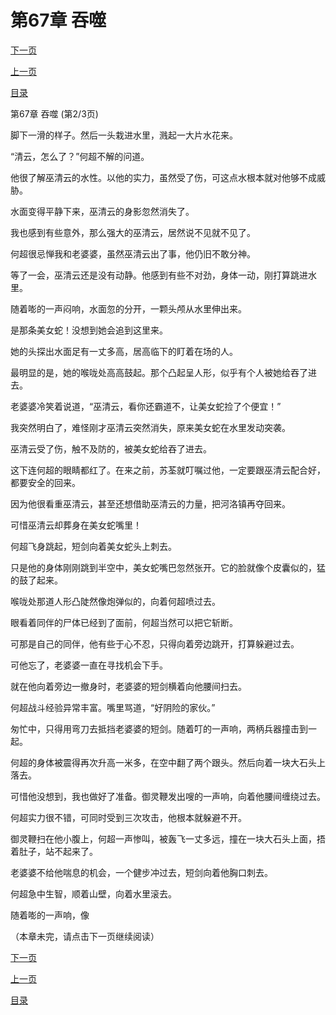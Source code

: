 <h1>第67章   吞噬</h1>
            <div><p><a href="./200_%E7%AC%AC67%E7%AB%A0_%E5%90%9E%E5%99%AC.md">下一页</a></p><p><a href="./198_%E7%AC%AC67%E7%AB%A0_%E5%90%9E%E5%99%AC.md">上一页</a></p><p><a href="../">目录</a></p></div>
            <div><p>第67章   吞噬 (第2/3页)</p><p>脚下一滑的样子。然后一头栽进水里，溅起一大片水花来。</p><p>“清云，怎么了？”何超不解的问道。</p><p>他很了解巫清云的水性。以他的实力，虽然受了伤，可这点水根本就对他够不成威胁。</p><p>水面变得平静下来，巫清云的身影忽然消失了。</p><p>我也感到有些意外，那么强大的巫清云，居然说不见就不见了。</p><p>何超很忌惮我和老婆婆，虽然巫清云出了事，他仍旧不敢分神。</p><p>等了一会，巫清云还是没有动静。他感到有些不对劲，身体一动，刚打算跳进水里。</p><p>随着嘭的一声闷响，水面忽的分开，一颗头颅从水里伸出来。</p><p>是那条美女蛇！没想到她会追到这里来。</p><p>她的头探出水面足有一丈多高，居高临下的盯着在场的人。</p><p>最明显的是，她的喉咙处高高鼓起。那个凸起呈人形，似乎有个人被她给吞了进去。</p><p>老婆婆冷笑着说道，“巫清云，看你还霸道不，让美女蛇捡了个便宜！”</p><p>我突然明白了，难怪刚才巫清云突然消失，原来美女蛇在水里发动突袭。</p><p>巫清云受了伤，触不及防的，被美女蛇给吞了进去。</p><p>这下连何超的眼睛都红了。在来之前，苏荃就叮嘱过他，一定要跟巫清云配合好，都要安全的回来。</p><p>因为他很看重巫清云，甚至还想借助巫清云的力量，把河洛镇再夺回来。</p><p>可惜巫清云却葬身在美女蛇嘴里！</p><p>何超飞身跳起，短剑向着美女蛇头上刺去。</p><p>只是他的身体刚刚跳到半空中，美女蛇嘴巴忽然张开。它的脸就像个皮囊似的，猛的鼓了起来。</p><p>喉咙处那道人形凸陡然像炮弹似的，向着何超喷过去。</p><p>眼看着同伴的尸体已经到了面前，何超当然可以把它斩断。</p><p>可那是自己的同伴，他有些于心不忍，只得向着旁边跳开，打算躲避过去。</p><p>可他忘了，老婆婆一直在寻找机会下手。</p><p>就在他向着旁边一撤身时，老婆婆的短剑横着向他腰间扫去。</p><p>何超战斗经验异常丰富。嘴里骂道，“好阴险的家伙。”</p><p>匆忙中，只得用弯刀去抵挡老婆婆的短剑。随着叮的一声响，两柄兵器撞击到一起。</p><p>何超的身体被震得再次升高一米多，在空中翻了两个跟头。然后向着一块大石头上落去。</p><p>可惜他没想到，我也做好了准备。御灵鞭发出嗖的一声响，向着他腰间缠绕过去。</p><p>何超实力很不错，可同时受到三次攻击，他根本就躲避不开。</p><p>御灵鞭扫在他小腹上，何超一声惨叫，被轰飞一丈多远，撞在一块大石头上面，捂着肚子，站不起来了。</p><p>老婆婆不给他喘息的机会，一个健步冲过去，短剑向着他胸口刺去。</p><p>何超急中生智，顺着山壁，向着水里滚去。</p><p>随着嘭的一声响，像</p><p>（本章未完，请点击下一页继续阅读）</p></div>
            <div><p><a href="./200_%E7%AC%AC67%E7%AB%A0_%E5%90%9E%E5%99%AC.md">下一页</a></p><p><a href="./198_%E7%AC%AC67%E7%AB%A0_%E5%90%9E%E5%99%AC.md">上一页</a></p><p><a href="../">目录</a></p></div>